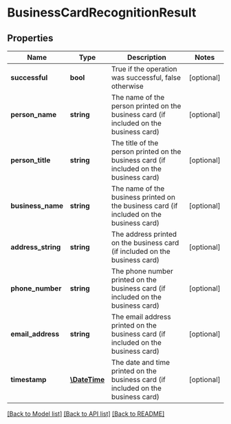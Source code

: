 # BusinessCardRecognitionResult

## Properties
Name | Type | Description | Notes
------------ | ------------- | ------------- | -------------
**successful** | **bool** | True if the operation was successful, false otherwise | [optional] 
**person_name** | **string** | The name of the person printed on the business card (if included on the business card) | [optional] 
**person_title** | **string** | The title of the person printed on the business card (if included on the business card) | [optional] 
**business_name** | **string** | The name of the business printed on the business card (if included on the business card) | [optional] 
**address_string** | **string** | The address printed on the business card (if included on the business card) | [optional] 
**phone_number** | **string** | The phone number printed on the business card (if included on the business card) | [optional] 
**email_address** | **string** | The email address printed on the business card (if included on the business card) | [optional] 
**timestamp** | [**\DateTime**](\DateTime.md) | The date and time printed on the business card (if included on the business card) | [optional] 

[[Back to Model list]](../README.md#documentation-for-models) [[Back to API list]](../README.md#documentation-for-api-endpoints) [[Back to README]](../README.md)


